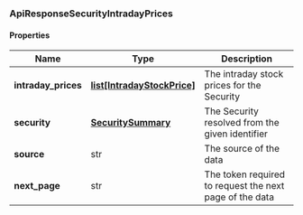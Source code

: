 

[//]: # (CLASS:ApiResponseSecurityIntradayPrices)

[//]: # (KIND:object)

### ApiResponseSecurityIntradayPrices

#### Properties

[//]: # (START_DEFINITION)

Name | Type | Description
------------ | ------------- | -------------
**intraday_prices** | [**list[IntradayStockPrice]**](IntradayStockPrice.md) | The intraday stock prices for the Security &nbsp;
**security** | [**SecuritySummary**](SecuritySummary.md) | The Security resolved from the given identifier &nbsp;
**source** | str | The source of the data &nbsp;
**next_page** | str | The token required to request the next page of the data &nbsp;

[//]: # (END_DEFINITION)


[//]: # (CONTAINED_CLASS:IntradayStockPrice)


[//]: # (CONTAINED_CLASS:SecuritySummary)



